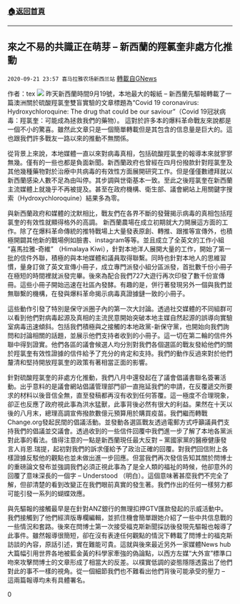 ###  [:house:返回首頁](https://github.com/ourhimalayas/txt)
---

## 來之不易的共識正在萌芽 &#8211; 新西蘭的羥氯奎非處方化推動
`2020-09-21 23:57 喜马拉雅农场新西兰站` [轉載自GNews](https://gnews.org/zh-hant/375712/)

作者：tex
![](https://s3.amazonaws.com/gnews-media-offload/wp-content/uploads/2020/09/21234916/60.jpg)
昨天新西蘭時間9月19號，本地最大的報紙 – 新西蘭先驅報轉載了一篇澳洲關於硫酸羥氯奎雙盲實驗的文章標題為“Covid 19 coronavirus: Hydroxychloroquine: The drug that could be our saviour”（Covid 19冠狀病毒：羥氯奎：可能成為拯救我們的藥物）。 這對於許多本的爆料革命戰友來說都是一個不小的驚喜。雖然此文章只是一個簡單轉載但是其包含的信息量是巨大的。這也跟我們許多戰友一路以來的推動不無關係。


從背景上來說，本地媒體一直以來對病毒真相，包括硫酸羥氯奎的報導本來就寥寥無幾。僅有的一些也都是負面新聞。新西蘭政府也曾經在四月份撥款針對羥氯奎及其他幾種藥物對於治療中共病毒的有效性方面展開研究工作。但是僅僅數禮拜就以新西蘭感染人數不足為由叫停。其步調與世衛基本一致。至此之後羥氯奎在新西蘭主流媒體上就幾乎不再被提及。甚至在政府機構、衛生部、議會網站上用關鍵字搜索（Hydroxychloroquine）結果多為零。



與新西蘭政府和媒體的沈默相比，戰友們在各界不斷的發聲揭示病毒的真相包括羥氯奎的有效性就顯得格外的高調。 新西蘭農場在成立初期就大力開展這方面的工作。除了在爆料革命傳統的推特戰場上大量發表原創、轉推、跟推等宣傳外，也積極開闢其他新的戰場例如臉書、instagram等等。並且成立了全英文的工作小組 “喜馬拉雅-奇維” （Himalaya Kiwi），針對本地洋人展開大量的工作，開始了第一批的信件外聯，積極的與本地媒體和議員取得聯繫。同時也針對本地人的思維習慣，量身訂做了英文宣傳小冊子，成立專門派發小組分區派發，首批數千份小冊子在極短的時間裡就派發完畢。後來為配合我們727大遊行再次印發了數千份宣傳冊。這些小冊子開始迅速在社區內發酵。有趣的是，併行著發現另外一個與我們並無聯繫的機構，在發與爆料革命揭示病毒真證據鏈一致的小冊子。

這些動作引發了特別是保守派圈子內的第一次大討論。透過社交媒體的不同組群可以看到他們對病毒起源及真相的主流民意開始突破本地主媒自然起源的誤導向實驗室病毒迅速傾斜。包括我們積極與之接觸的本地政黨-新保守黨，也開始向我們詢問和討論相關的話題，並展示他們支持者收到的小冊子。這一切在第二輪的信件外聯中得到證實。他們各區的議會候選人均分別對我們各個選區的戰友發給他們的關於羥氯奎有效性證據的信件給予了充分的肯定和支持。我們的動作反過來對於他們釐清和堅持開放羥氯奎的政策有著相當正面的影響。

針對硫酸羥氯奎的非處方化推動，我們八月中還發起在了議會倡議書聯名簽署活動。出乎意料的是議會網站倡議管理部門卻一直拖延我們的申請，在反覆遞交所要求的材料以後音信全無，直至發稿都再沒有收到任何答覆。這一極度不合理現象，卻正也反應了政府視此事為洪水猛獸，此事背後必然有很大的利益。果然在十天以後的八月末，總理高調宣佈撥款數億元預算用於購買疫苗。我們繼而轉戰Change.org發起民間的倡議活動。並發動各選區戰友透過電郵方式呼籲議員們支持我們的倡議並交議會。透過收到的一些信件回覆中我們進一步了解了本地各黨派對此事的看法。值得注意的一點是新西蘭現任最大反對 – 黨國家黨的醫療健康發言人肖恩.瑞提，起初對我們的訴求僅給予了政治正確的回覆。對我們回信附上各樣證據反駁他的觀點也並未做出進一步回應。但當我們再次發信告知其關於閆博士的重磅論文發布並強調我們必須正視此事為了是全人類的福祉的時候，他卻意外的回覆了意味深長的一個字 – Understood （明白）。這個意味著甚麼我們不完全了解，但卻清楚的看到改變正在我們眼前真實的發生著。我們作出的任何一樣努力都可能引發一系列的蝴蝶效應。

與先驅報的接觸最早是在針對ANZ銀行的無理扣押GTV匯款發起的示威活動中。我們接觸到了他們經濟版專欄編輯，並抓住機會簡單跟她介紹了一些中共信息戰的一些情況和套路。後來在閆博士第一次接受福克斯新聞採訪後發現先驅報也報導了此事件。雖然報導很簡短，卻在沒有表達任何觀點的情況下轉載了閆博士的福克斯訪談的內容，原話引述，實在難能可貴。這就與後來最近另外一家媒體News hub大篇幅引用世界各地被藍金黃的科學家牽強的偽論點，以西方左媒“大外宣”標準口吻來攻擊閆博士的文章形成了相當大的反差。以樸實低調的姿態隱隱透露出了他們對此的事不一樣的視角。從一個細節我們也不難看出他們背後可能承受的壓力 – 這兩篇報導均未有具體署名。

0
